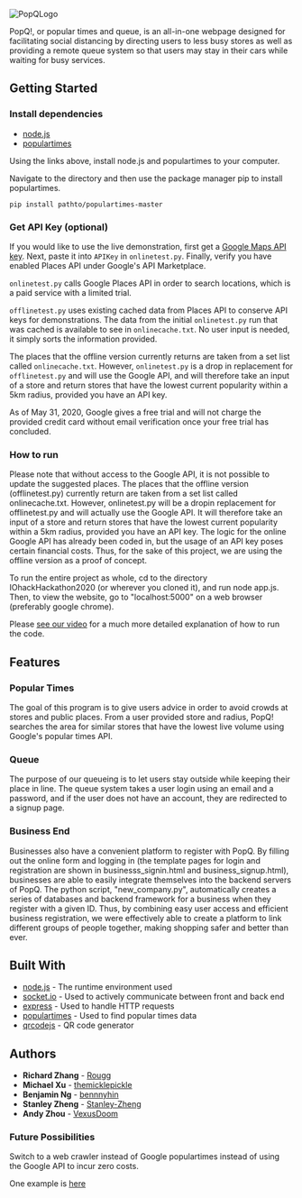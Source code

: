 ![PopQLogo](https://img.techpowerup.org/200601/popq.png)

PopQ!, or popular times and queue, is an all-in-one webpage designed for facilitating social distancing by directing users to less busy stores as well as providing a remote queue system so that users may stay in their cars while waiting for busy services.

## Getting Started

### Install dependencies
* [node.js](https://nodejs.org/en/)
* [populartimes](https://github.com/m-wrzr/populartimes)

Using the links above, install node.js and populartimes to your computer.

Navigate to the directory and then use the package manager pip to install populartimes.
```
pip install pathto/populartimes-master
```
### Get API Key (optional)

If you would like to use the live demonstration, first get a [Google Maps API key](https://developers.google.com/places/web-service/get-api-key). Next, paste it into `APIKey` in `onlinetest.py`. Finally, verify you have enabled Places API under Google's API Marketplace. 

`onlinetest.py` calls Google Places API in order to search locations, which is a paid service with a limited trial. 

`offlinetest.py` uses existing cached data from Places API to conserve API keys for demonstrations. The data from the initial `onlinetest.py` run that was cached is available to see in `onlinecache.txt`. No user input is needed, it simply sorts the information provided. 

The places that the offline version currently returns are taken from a set list called `onlinecache.txt`. However, `onlinetest.py` is a drop in replacement for `offlinetest.py` and will use the Google API, and will therefore take an input of a store and return stores that have the lowest current popularity within a 5km radius, provided you have an API key.

As of May 31, 2020, Google gives a free trial and will not charge the provided credit card without email verification once your free trial has concluded.

### How to run
  Please note that without access to the Google API, it is not possible to update the suggested places. The places that the offline version (offlinetest.py) currently return are taken from a set list called onlinecache.txt. However, onlinetest.py will be a dropin replacement for offlinetest.py and will actually use the Google API. It will therefore take an input of a store and return stores that have the lowest current popularity within a 5km radius, provided you have an API key. The logic for the online Google API has already been coded in, but the usage of an API key poses certain financial costs. Thus, for the sake of this project, we are using the offline version as a proof of concept.
  
  To run the entire project as whole, cd to the directory IOhackHackathon2020 (or wherever you cloned it), and run node app.js. Then, to view the website, go to "localhost:5000" on a web browser (preferably google chrome).

  Please [see our video](https://drive.google.com/file/d/1T_EUTfL4Vxr-2CFCptyMnkComfYJYBSz/view?usp=sharing) for a much more detailed explanation of how to run the code.

## Features

### Popular Times

The goal of this program is to give users advice in order to avoid crowds at stores and public places. 
From a user provided store and radius, PopQ! searches the area for similar stores that have the lowest live volume using Google's    popular times API. 

 ### Queue
 The purpose of our queueing is to let users stay outside while keeping their place in line. The queue system takes a user login using an email and a password, and if the user does not have an account, they are redirected to a signup page. 

### Business End
 Businesses also have a convenient platform to register with PopQ. By filling out the online form and logging in (the template pages for login and registration are shown in businesss_signin.html and business_signup.html), businesses are able to easily integrate themselves into the backend servers of PopQ. The python script, "new_company.py", automatically creates a series of databases and backend framework for a business when they register with a given ID. Thus, by combining easy user access and efficient business registration, we were effectively able to create a platform to link different groups of people together, making shopping safer and better than ever.

## Built With
* [node.js](https://nodejs.org/en/) - The runtime environment used
* [socket.io](https://www.npmjs.com/package/socket.io) - Used to actively communicate between front and back end
* [express](https://expressjs.com/) - Used to handle HTTP requests
* [populartimes](https://github.com/m-wrzr/populartimes) - Used to find popular times data
* [qrcodejs](Davidshimjs.github.io/qrcodejs/) - QR code generator

## Authors
* **Richard Zhang** - [Rougg](https://github.com/Rougg)
* **Michael Xu** - [themicklepickle](https://github.com/themicklepickle)
* **Benjamin Ng** - [bennnyhin](https://github.com/bennnyhin)
* **Stanley Zheng** - [Stanley-Zheng](https://github.com/Stanley-Zheng)
* **Andy Zhou** - [VexusDoom](https://github.com/VexusDoom)

### Future Possibilities
Switch to a web crawler instead of Google populartimes instead of using the Google API to incur zero costs.

One example is [here](https://github.com/drobnikj/crawler-google-places)
